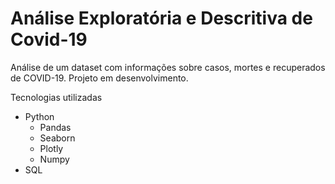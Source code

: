 # Análise Exploratória e Descritiva de Covid-19

Análise de um dataset com informações sobre casos, mortes e recuperados de COVID-19. Projeto em desenvolvimento.

Tecnologias utilizadas

- Python
     - Pandas
     - Seaborn
     - Plotly
     - Numpy
- SQL
